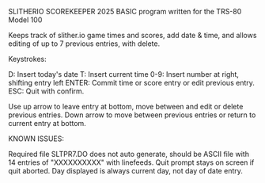 SLITHERIO SCOREKEEPER 2025
BASIC program written for the TRS-80 Model 100

Keeps track of slither.io game times and scores, add date & time, and allows editing of up to 7 previous entries, with delete.

Keystrokes:

D: Insert today's date
T: Insert current time
0-9: Insert number at right, shifting entry left
ENTER: Commit time or score entry or edit previous entry.
ESC: Quit with confirm.

Use up arrow to leave entry at bottom, move between and edit or delete previous entries.
Down arrow to move between previous entries or return to current entry at bottom.

KNOWN ISSUES:

Required file SLTPR7.DO does not auto generate, should be ASCII file with 14 entries of "XXXXXXXXXX" with linefeeds. 
Quit prompt stays on screen if quit aborted.
Day displayed is always current day, not day of date entry.

